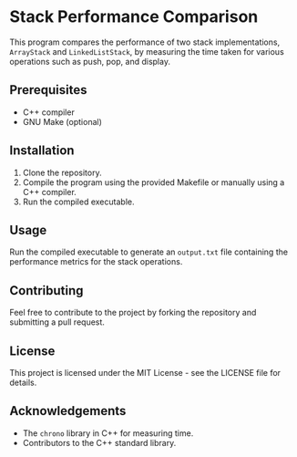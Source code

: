 # Stack Performance Comparison

This program compares the performance of two stack implementations, `ArrayStack` and `LinkedListStack`, by measuring the time taken for various operations such as push, pop, and display.

## Prerequisites

- C++ compiler
- GNU Make (optional)

## Installation

1. Clone the repository.
2. Compile the program using the provided Makefile or manually using a C++ compiler.
3. Run the compiled executable.

## Usage

Run the compiled executable to generate an `output.txt` file containing the performance metrics for the stack operations.

## Contributing

Feel free to contribute to the project by forking the repository and submitting a pull request.

## License

This project is licensed under the MIT License - see the LICENSE file for details.

## Acknowledgements

- The `chrono` library in C++ for measuring time.
- Contributors to the C++ standard library.
